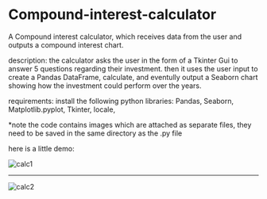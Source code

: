 # Compound-interest-calculator
A Compound interest calculator, which receives data from the user and outputs a compound interest chart.

description:
the calculator asks the user in the form of a Tkinter Gui to answer 5 questions regarding their investment.
then it uses the user input to create a Pandas DataFrame, calculate, and eventully output a Seaborn chart showing how the investment could perform over the years.  

requirements: 
install the following python libraries: 
Pandas, 
Seaborn, 
Matplotlib.pyplot, 
Tkinter, 
locale, 

*note the code contains images which are attached as separate files, they need to be saved in the same directory as the .py file

here is a little demo:

![calc1](https://user-images.githubusercontent.com/112956707/207552535-74912df7-5bcc-4bb6-9b66-d744648b6011.PNG)


---------------------------


![calc2](https://user-images.githubusercontent.com/112956707/207552596-869456cd-0fa0-44c9-a9f1-fe390c473ff6.png)

